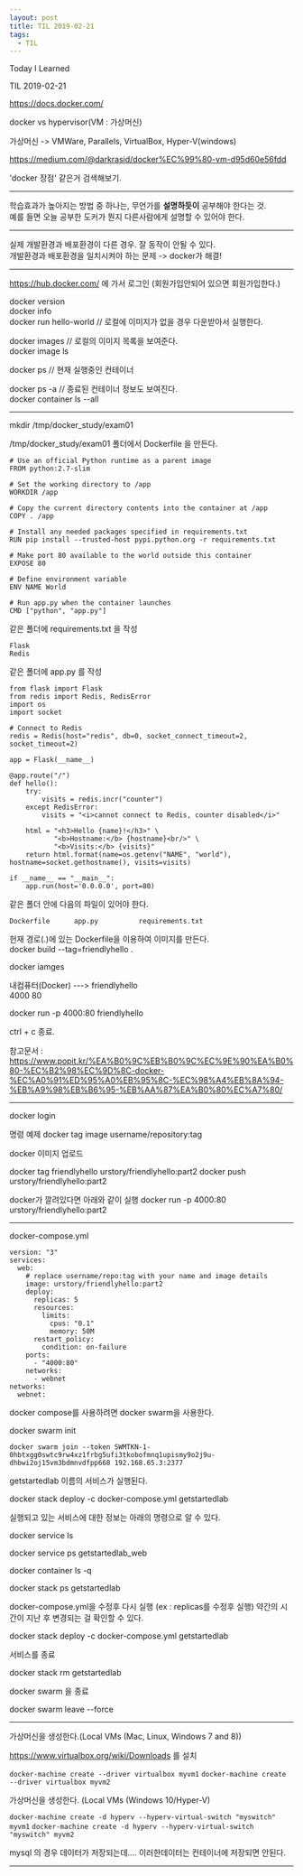 ```yaml
---
layout: post 
title: TIL 2019-02-21
tags:
  - TIL
---
```

 Today I Learned

TIL 2019-02-21

https://docs.docker.com/  

docker vs hypervisor(VM : 가상머신) 

가상머신 -> VMWare, Parallels, VirtualBox, Hyper-V(windows)

https://medium.com/@darkrasid/docker%EC%99%80-vm-d95d60e56fdd  

'docker 장점' 같은거 검색해보기.

---

학습효과가 높아지는 방법 중 하나는, 무언가를 **설명하듯이** 공부해야 한다는 것.  
예를 들면 오늘 공부한 도커가 뭔지 다른사람에게 설명할 수 있어야 한다.  

---

실제 개발환경과 배포환경이 다른 경우. 잘 동작이 안될 수 있다.  
개발환경과 배포환경을 일치시켜야 하는 문제 -> docker가 해결!

---
https://hub.docker.com/ 에 가서 로그인 (회원가입안되어 있으면 회원가입한다.)  

docker version  
docker info  
docker run hello-world // 로컬에 이미지가 없을 경우 다운받아서 실행한다.  

docker images // 로컬의 이미지 목록을 보여준다.  
docker image ls  

docker ps // 현재 실행중인 컨테이너  

docker ps -a // 종료된 컨테이너 정보도 보여진다.  
docker container ls --all  

---

mkdir /tmp/docker_study/exam01   

/tmp/docker_study/exam01 폴더에서 Dockerfile 을 만든다.  

```
# Use an official Python runtime as a parent image
FROM python:2.7-slim

# Set the working directory to /app
WORKDIR /app

# Copy the current directory contents into the container at /app
COPY . /app

# Install any needed packages specified in requirements.txt
RUN pip install --trusted-host pypi.python.org -r requirements.txt

# Make port 80 available to the world outside this container
EXPOSE 80

# Define environment variable
ENV NAME World

# Run app.py when the container launches
CMD ["python", "app.py"]

```
같은 폴더에 requirements.txt 을 작성  
```
Flask
Redis
```

같은 폴더에 app.py 를 작성  
```
from flask import Flask
from redis import Redis, RedisError
import os
import socket

# Connect to Redis
redis = Redis(host="redis", db=0, socket_connect_timeout=2, socket_timeout=2)

app = Flask(__name__)

@app.route("/")
def hello():
    try:
        visits = redis.incr("counter")
    except RedisError:
        visits = "<i>cannot connect to Redis, counter disabled</i>"

    html = "<h3>Hello {name}!</h3>" \
           "<b>Hostname:</b> {hostname}<br/>" \
           "<b>Visits:</b> {visits}"
    return html.format(name=os.getenv("NAME", "world"), hostname=socket.gethostname(), visits=visits)

if __name__ == "__main__":
    app.run(host='0.0.0.0', port=80)
```
같은 폴더 안에 다음의 파일이 있어야 한다.  
```
Dockerfile		app.py			requirements.txt
```
헌재 경로(.)에 있는 Dockerfile을 이용하여 이미지를 만든다.  
docker build --tag=friendlyhello .  

docker iamges  

내컴퓨터(Docker) ---> friendlyhello  
4000 80  

docker run -p 4000:80 friendlyhello  

ctrl + c 종료.  

참고문서 : https://www.popit.kr/%EA%B0%9C%EB%B0%9C%EC%9E%90%EA%B0%80-%EC%B2%98%EC%9D%8C-docker-%EC%A0%91%ED%95%A0%EB%95%8C-%EC%98%A4%EB%8A%94-%EB%A9%98%EB%B6%95-%EB%AA%87%EA%B0%80%EC%A7%80/

---

docker login

명령 예제
docker tag image username/repository:tag

docker 이미지 업로드

docker tag friendlyhello urstory/friendlyhello:part2
docker push urstory/friendlyhello:part2

docker가 깔려있다면 아래와 같이 실행
docker run -p 4000:80 urstory/friendlyhello:part2

---

docker-compose.yml
```
version: "3"
services:
  web:
    # replace username/repo:tag with your name and image details
    image: urstory/friendlyhello:part2
    deploy:
      replicas: 5
      resources:
        limits:
          cpus: "0.1"
          memory: 50M
      restart_policy:
        condition: on-failure
    ports:
      - "4000:80"
    networks:
      - webnet
networks:
  webnet:
```
docker compose를 사용하려면 docker swarm을 사용한다.  

docker swarm init  

```
docker swarm join --token SWMTKN-1-0hbtxgg0swtc9rw4xz1frbg5ufi3tkobofmnq1upismy9o2j9u-dhbwi2oj15vm3bdmnvdfpp668 192.168.65.3:2377
```

getstartedlab 이름의 서비스가 실행된다.

docker stack deploy -c docker-compose.yml getstartedlab

실행되고 있는 서비스에 대한 정보는 아래의 명령으로 알 수 있다.

docker service ls

docker service ps getstartedlab_web

docker container ls -q

docker stack ps getstartedlab

docker-compose.yml을 수정후 다시 실행 (ex : replicas를 수정후 실행)
약간의 시간이 지난 후 변경되는 걸 확인할 수 있다.

docker stack deploy -c docker-compose.yml getstartedlab

서비스를 종료

docker stack rm getstartedlab

docker swarm 을 종료

docker swarm leave --force

---
가상머신을 생성한다.(Local VMs (Mac, Linux, Windows 7 and 8))  

https://www.virtualbox.org/wiki/Downloads 를 설치  

`docker-machine create --driver virtualbox myvm1`
`docker-machine create --driver virtualbox myvm2`

가상머신을 생성한다. (Local VMs (Windows 10/Hyper-V)  

`docker-machine create -d hyperv --hyperv-virtual-switch "myswitch" myvm1`
`docker-machine create -d hyperv --hyperv-virtual-switch "myswitch" myvm2`

mysql 의 경우 데이터가 저장되는데.... 이러한데이터는 컨테이너에 저장되면 안된다.

---



